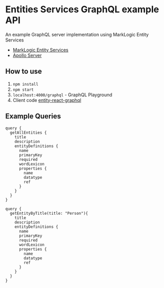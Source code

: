 # Entities Services GraphQL example API

An example GraphQL server implementation using MarkLogic Entity Services

- [MarkLogic Entity Services](https://docs.marklogic.com/guide/entity-services/getting-started)
- [Apollo Server](https://www.apollographql.com/docs/apollo-server/)

## How to use

1. `npm install`
2. `npm start`
3. `localhost:4000/graphql` - GraphQL Playground
4. Client code [entity-react-graphql](https://github.com/brucean52/entity-react-graphql)

## Example Queries

```
query {
  getAllEntities {
    title
    description
    entityDefinitions {
      name
      primaryKey
      required
      wordLexicon
      properties {
        name
        datatype
        ref
      }
    }
  }
}

query {
  getEntityByTitle(title: "Person"){
    title
    description
    entityDefinitions {
      name
      primaryKey
      required
      wordLexicon
      properties {
        name
        datatype
        ref
      }
    }
  }
}
```
